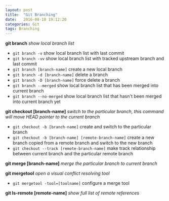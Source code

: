 ```yaml
---
layout: post
title:  "Git Branching"
date:   2016-08-10 19:12:20
categories: Git
tags: Branching
---
```


**git branch**
*show local branch list*

* `git branch -v` show local branch list with last commit
* `git branch -vv` show local branch list with tracked upstream branch and last commit
* `git branch [branch-name]` create a new local branch
* `git branch -d [branch-name]` delete a branch
* `git branch -D [branch-name]` force delete a branch
* `git branch --merged` show local branch list that has been merged into current branch
* `git branch --no-merged` show local branch list that hasn't been merged into current branch yet


**git checkout [branch-name]**
*switch to the particular branch, this command will move HEAD pointer to the current branch*

* `git checkout -b [branch-name]` create and switch to the particular branch
* `git checkout -b [branch-name] [remote-branch-name]` create a new branch copied from a remote branch and switch to the new branch
* `git checkout --track [remote-branch-name]` make track relationship between current branch and the particular remote branch

**git merge [branch-name]**
*merge the particular branch to current branch*

**git mergetool**
*open a visual conflict resolving tool*

* `git mergetool -tool=[toolname]` configure a merge tool

**git ls-remote [remote-name]**
*show full list of remote references*







